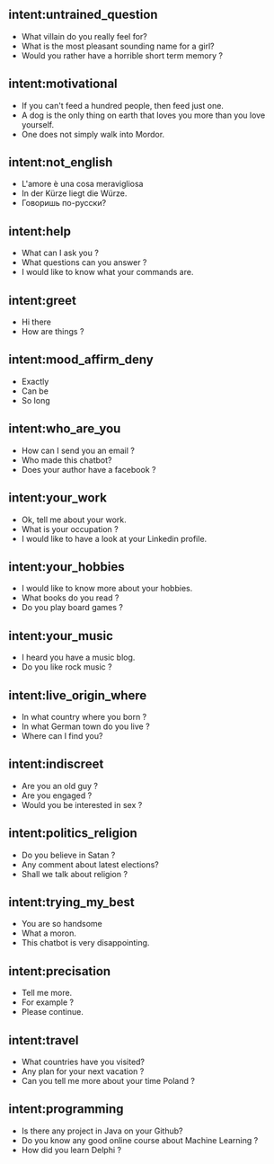 ## intent:untrained_question
 - What villain do you really feel for?
 - What is the most pleasant sounding name for a girl?
 - Would you rather have a horrible short term memory ?
## intent:motivational
 - If you can't feed a hundred people, then feed just one.
 - A dog is the only thing on earth that loves you more than you love yourself.
 - One does not simply walk into Mordor.
## intent:not_english
 - L'amore è una cosa meravigliosa
 - In der Kürze liegt die Würze.
 - Говоришь по-русски?
## intent:help
 - What can I ask you ?
 - What questions can you answer ?
 - I would like to know what your commands are.
## intent:greet
 - Hi there
 - How are things ?
## intent:mood_affirm_deny
 - Exactly
 - Can be
 - So long
## intent:who_are_you
 - How can I send you an email ?
 - Who made this chatbot?
 - Does your author have a facebook ?
## intent:your_work
 - Ok, tell me about your work.
 - What is your occupation ?
 - I would like to have a look at your Linkedin profile.
## intent:your_hobbies
 - I would like to know more about your hobbies.
 - What books do you read ?
 - Do you play board games ?
## intent:your_music
 - I heard you have a music blog.
 - Do you like rock music ?
## intent:live_origin_where
 - In what country where you born ?
 - In what German town do you live ?
 - Where can I find you?
## intent:indiscreet
 - Are you an old guy ?
 - Are you engaged ?
 - Would you be interested in sex ?
## intent:politics_religion
 - Do you believe in Satan ?
 - Any comment about latest elections?
 - Shall we talk about religion ?
## intent:trying_my_best
 - You are so handsome
 - What a moron.
 - This chatbot is very disappointing.
## intent:precisation
 - Tell me more.
 - For example ?
 - Please continue.
## intent:travel
 - What countries have you visited?
 - Any plan for your next vacation ?
 - Can you tell me more about your time Poland ?
## intent:programming
 - Is there any project in Java on your Github?
 - Do you know any good online course about Machine Learning ?
 - How did you learn Delphi ?
